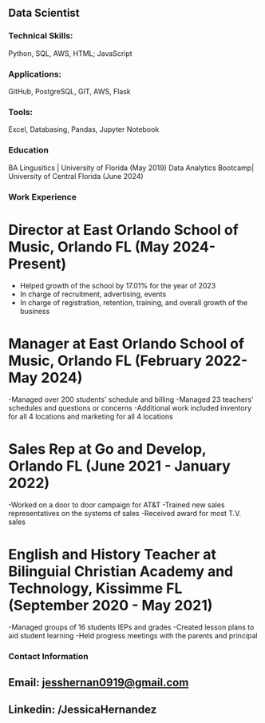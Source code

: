 Data Scientist
----------------------------------
### Technical Skills:
Python, SQL, AWS, HTML; JavaScript
### Applications:
GitHub, PostgreSQL, GIT, AWS, Flask
### Tools: 
Excel, Databasing, Pandas, Jupyter Notebook

### Education
BA Lingusitics | University of Florida (May 2019)
Data Analytics Bootcamp| University of Central Florida (June 2024)

### Work Experience
# Director at East Orlando School of Music, Orlando FL (May 2024-Present)
- Helped growth of the school by 17.01% for the year of 2023
- In charge of recruitment, advertising, events
- In charge of registration, retention, training, and overall growth of the business

# Manager at East Orlando School of Music, Orlando FL  (February 2022-May 2024)
-Managed over 200 students’ schedule and billing
-Managed 23 teachers’ schedules and questions or concerns
-Additional work included inventory for all 4 locations and marketing for all 4 locations

# Sales Rep at Go and Develop, Orlando FL (June 2021 - January 2022)
-Worked on a door to door campaign for AT&T
-Trained new sales representatives on the systems of sales
-Received award for most T.V. sales

# English and History Teacher at Bilinguial Christian Academy and Technology, Kissimme FL (September 2020 - May 2021)
-Managed groups of 16 students IEPs and grades
-Created lesson plans to aid student learning
-Held progress meetings with the parents and principal

### Contact Information
## Email: jesshernan0919@gmail.com
## Linkedin:  /JessicaHernandez




